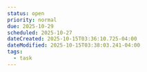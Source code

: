 ```yaml
---
status: open
priority: normal
due: 2025-10-29
scheduled: 2025-10-27
dateCreated: 2025-10-15T03:36:10.725-04:00
dateModified: 2025-10-15T03:38:03.241-04:00
tags:
  - task
---
```


